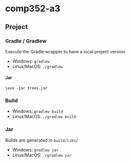 # comp352-a3
## Project
### Gradle / Gradlew
Execute the Gradle wrapper to have a local project version
- Windows: `gradlew`
- Linux/MacOS: `./gradlew`

#### Jar
`java -jar trees.jar`

### Build
- Windows: `gradlew build`
- Linux/MacOS: `./gradlew build`

### Jar
Builds are generated in `build/libs/`
- Windows: `gradlew jar`
- Linux/MacOS: `./gradlew jar`